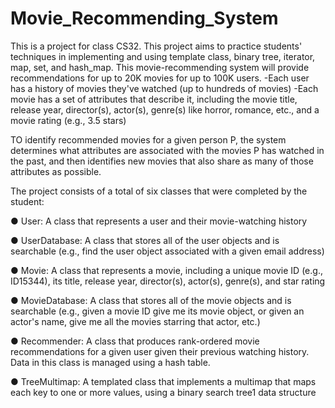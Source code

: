 # Movie_Recommending_System
This is a project for class CS32.
This project aims to practice students' techniques in implementing and using template class, binary tree, iterator, map, set, and hash_map.
This movie-recommending system will provide recommendations for up to 20K movies for up to 100K users.
-Each user has a history of movies they've watched (up to hundreds of movies)
-Each movie has a set of attributes that describe it, including the movie title, release year,
director(s), actor(s), genre(s) like horror, romance, etc., and a movie rating (e.g., 3.5 stars)

TO identify recommended movies for a given person P, the system determines what attributes are associated with the movies P has watched in the past, and then identifies new movies that also share as many of those attributes as possible.

The project consists of a total of six classes that were completed by the student:

● User: A class that represents a user and their movie-watching history

● UserDatabase: A class that stores all of the user objects and is searchable (e.g., find
the user object associated with a given email address)

● Movie: A class that represents a movie, including a unique movie ID (e.g., ID15344), its
title, release year, director(s), actor(s), genre(s), and star rating

● MovieDatabase: A class that stores all of the movie objects and is searchable (e.g.,
given a movie ID give me its movie object, or given an actor's name, give me all the
movies starring that actor, etc.)

● Recommender: A class that produces rank-ordered movie recommendations for a given
user given their previous watching history. Data in this class is managed using a hash table.

● TreeMultimap: A templated class that implements a multimap that maps each key to
one or more values, using a binary search tree1 data structure

